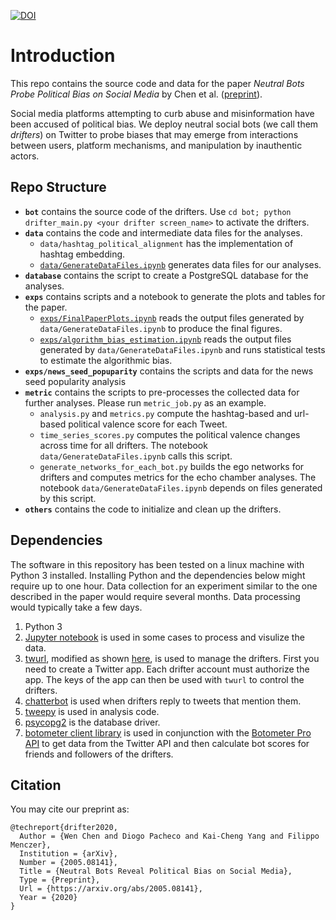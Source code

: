 [![DOI](https://zenodo.org/badge/DOI/10.5281/zenodo.4750191.svg)](https://doi.org/10.5281/zenodo.4750191)

# Introduction

This repo contains the source code and data for the paper *Neutral Bots Probe Political Bias on Social Media* by Chen et al. ([preprint](https://arxiv.org/abs/2005.08141)).

Social media platforms attempting to curb abuse and misinformation have been accused of political bias. We deploy neutral social bots (we call them *drifters*) on Twitter to probe biases that may emerge from interactions between users, platform mechanisms, and manipulation by inauthentic actors. 

## Repo Structure

+ **`bot`** contains the source code of the drifters. Use `cd bot; python drifter_main.py <your drifter screen_name>` to activate the drifters.
+ **`data`** contains the code and intermediate data files for the analyses.
  + `data/hashtag_political_alignment` has the implementation of hashtag embedding.
  + [`data/GenerateDataFiles.ipynb`](/data/GenerateDataFiles.ipynb) generates data files for our analyses.
+ **`database`** contains the script to create a PostgreSQL database for the analyses.
+ **`exps`** contains scripts and a notebook to generate the plots and tables for the paper.
    + [`exps/FinalPaperPlots.ipynb`](/exps/FinalPaperPlots.ipynb) reads the output files generated by `data/GenerateDataFiles.ipynb` to produce the final figures.
    + [`exps/algorithm_bias_estimation.ipynb`](/exps/algorithm_bias_estimation.ipynb) reads the output files generated by `data/GenerateDataFiles.ipynb` and runs statistical tests to estimate the algorithmic bias.
+ **`exps/news_seed_popuparity`** contains the scripts and data for the news seed popularity analysis
+ **`metric`** contains the scripts to pre-processes the collected data for further analyses. Please run `metric_job.py` as an example. 
    + `analysis.py` and `metrics.py` compute the hashtag-based and url-based political valence score for each Tweet.
    + `time_series_scores.py` computes the political valence changes across time for all drifters. The notebook `data/GenerateDataFiles.ipynb` calls this script.
    + `generate_networks_for_each_bot.py` builds the ego networks for drifters and computes metrics for the echo chamber analyses. The notebook `data/GenerateDataFiles.ipynb` depends on files generated by this script.
+ **`others`** contains the code to initialize and clean up  the drifters.

## Dependencies

The software in this repository has been tested on a linux machine with Python 3 installed.
Installing Python and the dependencies below might require up to one hour.
Data collection for an experiment similar to the one described in the paper would require several months.
Data processing would typically take a few days.

1. Python 3
2. [Jupyter notebook](https://jupyter.org/) is used in some cases to process and visulize the data.
3. [twurl](https://github.com/twitter/twurl), modified as shown [here](https://github.com/twitter/twurl/issues/10), is used to manage the drifters. First you need to create a Twitter app. Each drifter account must authorize the app. The keys of the app can then be used with  `twurl` to control the drifters. 
4. [chatterbot](https://chatterbot.readthedocs.io/en/stable/) is used when drifters reply to tweets that mention them.
5. [tweepy](https://www.tweepy.org/) is used in analysis code.
6. [psycopg2](https://pypi.org/project/psycopg2/) is the database driver.
7. [botometer client library](https://github.com/IUNetSci/botometer-python) is used in conjunction with the [Botometer Pro API](https://botometer.iuni.iu.edu/#!/api) to get data from the Twitter API and then calculate bot scores for friends and followers of the drifters.

## Citation

You may cite our preprint as:

```
@techreport{drifter2020,
  Author = {Wen Chen and Diogo Pacheco and Kai-Cheng Yang and Filippo Menczer},
  Institution = {arXiv},
  Number = {2005.08141},
  Title = {Neutral Bots Reveal Political Bias on Social Media},
  Type = {Preprint},
  Url = {https://arxiv.org/abs/2005.08141},
  Year = {2020}
}
```
